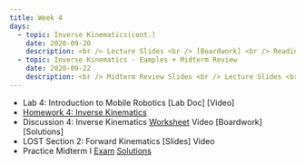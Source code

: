 ```yaml
---
title: Week 4
days:
  - topic: Inverse Kinematics(cont.)
    date: 2020-09-20
    description: <br /> Lecture Slides <br /> [Boardwork] <br /> Reading - MLS 3.3
  - topic: Inverse Kinematics - Eamples + Midterm Review
    date: 2020-09-22
    description: <br /> Midterm Review Slides <br /> Lecture Slides <br /> [Boardwork] <br />  Reading - MLS 3.3
---
```


- Lab 4: Introduction to Mobile Robotics [Lab Doc] [Video]
- [Homework 4: Inverse Kinematics](../assets/hw/hw4_assignment.pdf)
- Discussion 4: Inverse Kinematics [Worksheet](../assets/discussions/D4.pdf) Video [Boardwork] [Solutions]
- LOST Section 2: Forward Kinematics [Slides] Video
- Practice Midterm I [Exam](../assets/mt/practice_midterm1_assignment.pdf) [Solutions](../assets/mt/practice_midterm1_solution.pdf)


